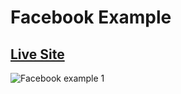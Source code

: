 # Facebook Example

## [Live Site](https://pensive-almeida-d48736.netlify.app/)

![Facebook example 1](https://res.cloudinary.com/drcq2kx3u/image/upload/v1629577421/GitHub/React-Facebook/facebook_c1fxaw.jpg)

